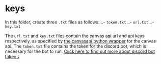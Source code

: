 # keys
In this folder, create three `.txt` files as follows:
..- `token.txt`
..- `url.txt`
..- `key.txt`

The `url.txt` and `key.txt` files contain the canvas api url and api keys respectively, as specified by [the canvasapi python wrapper](https://github.com/ucfopen/canvasapi#quickstart "canvasapi") for the canvas api.
The `token.txt` file contains the token for the discord bot, which is necessary for the bot to run. [Click here to find out more about discord bot tokens](https://github.com/reactiflux/discord-irc/wiki/Creating-a-discord-bot-&-getting-a-token "Creating a Discord Bot and Getting a Token").